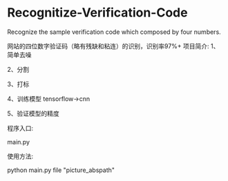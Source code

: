 # Recognitize-Verification-Code

Recognize the sample verification code which composed by four numbers.

网站的四位数字验证码（略有残缺和粘连）的识别，识别率97%+
项目简介:
1、简单去噪

2、分割

3、打标

4、训练模型 tensorflow->cnn

5、验证模型的精度

程序入口:

main.py

使用方法:

python main.py file "picture_abspath"
